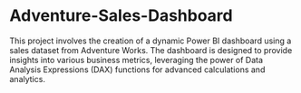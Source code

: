 # Adventure-Sales-Dashboard
This project involves the creation of a dynamic Power BI dashboard using a sales dataset from Adventure Works. The dashboard is designed to provide insights into various business metrics, leveraging the power of Data Analysis Expressions (DAX) functions for advanced calculations and analytics.

